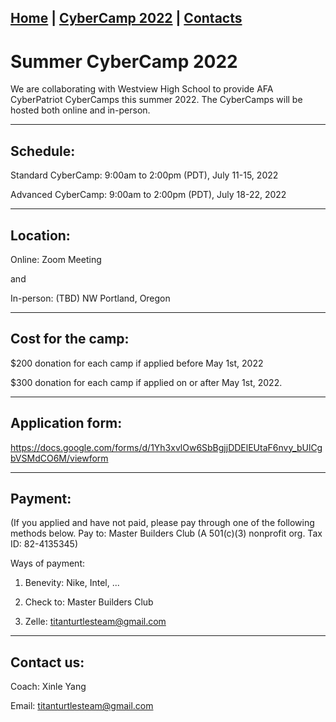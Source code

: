 ## [Home](./index.html) | [CyberCamp 2022](./cybercamp2022.html) | [Contacts](./contacts.html)

# Summer CyberCamp 2022

We are collaborating with Westview High School to provide AFA CyberPatriot CyberCamps this summer 2022. The CyberCamps will be hosted both online and in-person.

* * *

## Schedule:

Standard CyberCamp: 9:00am to 2:00pm (PDT), July 11-15, 2022

Advanced CyberCamp: 9:00am to 2:00pm (PDT), July 18-22, 2022

* * *

## Location:

Online: Zoom Meeting

and

In-person: (TBD) NW Portland, Oregon

* * *

## Cost for the camp:

$200 donation for each camp if applied before May 1st, 2022

$300 donation for each camp if applied on or after May 1st, 2022.

* * *

## Application form:

https://docs.google.com/forms/d/1Yh3xvlOw6SbBgjjDDElEUtaF6nvy_bUlCgbVSMdCO6M/viewform

* * *

## Payment:

(If you applied and have not paid, please pay through one of the following methods below.
Pay to: Master Builders Club (A 501(c)(3) nonprofit org. Tax ID: 82-4135345)

Ways of payment:

1) Benevity: Nike, Intel, ...

2) Check to: Master Builders Club

3) Zelle: titanturtlesteam@gmail.com

* * *

## Contact us:

Coach: Xinle Yang

Email: titanturtlesteam@gmail.com
